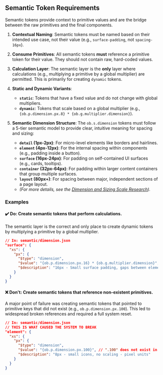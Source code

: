 ## Semantic Token Requirements

Semantic tokens provide context to primitive values and are the bridge between the raw primitives and the final components.

1.  **Contextual Naming**: Semantic tokens must be named based on their intended use case, not their value (e.g., `surface-padding`, not `spacing-16px`).

2.  **Consume Primitives**: All semantic tokens **must** reference a primitive token for their value. They should not contain raw, hard-coded values.

3.  **Calculation Layer**: The semantic layer is the **only** layer where calculations (e.g., multiplying a primitive by a global multiplier) are permitted. This is primarily for creating `dynamic` tokens.

4.  **Static and Dynamic Variants**:
    *   **`static`**: Tokens that have a fixed value and do not change with global multipliers.
    *   **`dynamic`**: Tokens that scale based on a global multiplier (e.g., `{ob.p.dimension.px.8} * {ob.g.multiplier.dimension}`).

5.  **Semantic Dimension Structure**: The `ob.s.dimension` tokens must follow a 5-tier semantic model to provide clear, intuitive meaning for spacing and sizing:
    *   **`detail` (1px-2px)**: For micro-level elements like borders and hairlines.
    *   **`element` (4px-12px)**: For the internal spacing within components (e.g., padding inside a button).
    *   **`surface` (16px-24px)**: For padding on self-contained UI surfaces (e.g., cards, tooltips).
    *   **`container` (32px-64px)**: For padding within larger content containers that group multiple surfaces.
    *   **`layout` (80px+)**: For spacing between major, independent sections of a page layout.
    *   *(For more details, see the [Dimension and Sizing Scale Research](research.md)).*

### Examples

#### ✔️ Do: Create semantic tokens that perform calculations.

The semantic layer is the correct and only place to create dynamic tokens by multiplying a primitive by a global multiplier.

```json
// In: semantic/dimension.json
"surface": {
  "xs": {
    "px": {
      "$type": "dimension",
      "$value": "{ob.p.dimension.px.16} * {ob.g.multiplier.dimension}",
      "$description": "16px - Small surface padding, gaps between elements (dynamic)"
    }
  }
}
```

#### ❌ Don't: Create semantic tokens that reference non-existent primitives.

A major point of failure was creating semantic tokens that pointed to primitive keys that did not exist (e.g., `ob.p.dimension.px.100`). This led to widespread broken references and required a full system reset.

```json
// In: semantic/dimension.json
// THIS IS WHAT CAUSED THE SYSTEM TO BREAK
"element": {
  "xs": {
    "px": {
      "$type": "dimension",
      "$value": "{ob.p.dimension.px.100}", // ".100" does not exist in the new primitives
      "$description": "8px - small icons, no scaling - pixel units"
    }
  }
}
```
